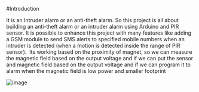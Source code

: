 
#Introduction

It is an Intruder alarm or an anti-theft alarm. So this project is all about building an anti-theft alarm or an intruder alarm using Arduino and PIR sensor. It is possible to enhance this project with many features like adding a GSM module to send SMS alerts to specified mobile numbers when an intruder is detected (when a motion is detected inside the range of PIR sensor).  Its working based on the proximity of magnet, so we can measure the magnetic field based on the output voltage and if we can put the sensor and magnetic field based on the output voltage and if we can program it to alarm when the magnetic field is low power and smaller footprint

![image](https://github.com/archit-shukla/burglar_alarm/assets/51248075/56fec31c-7a3e-4cc2-8a34-5593d3ea39fd)

